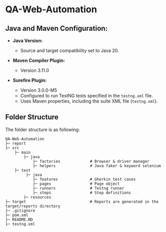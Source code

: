 # QA-Web-Automation

## Java and Maven Configuration:

- **Java Version:**
    - Source and target compatibility set to Java 20.

- **Maven Compiler Plugin:**
    - Version 3.11.0

- **Surefire Plugin:**
    - Version 3.0.0-M5
    - Configured to run TestNG tests specified in the `testng.xml` file.
    - Uses Maven properties, including the suite XML file (`testng.xml`).

## Folder Structure

The folder structure is as following:

    QA-Web-Automation
    ├─ report
    ├─ src
        ├─ main     
            ├─ java
                ├─ factories             # Browser & driver manager
                ├─ helpers               # Java faker & keyword selenium
        ├─ test
             ├─ java
                ├─ features              # Gherkin test cases 
                ├─ pages                 # Page object
                ├─ runners               # Testng runner
                ├─ steps                 # Step definitions
            ├─ resources
    ├─ target                            # Reports are generated in the target/reports directory
    ├─ .gitignore
    ├─ pom.xml
    ├─ README.MD
    ├─ testng.xml